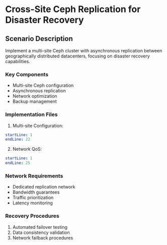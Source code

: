 # Cross-Site Ceph Replication for Disaster Recovery

## Scenario Description
Implement a multi-site Ceph cluster with asynchronous replication between geographically distributed datacenters, focusing on disaster recovery capabilities.

### Key Components
- Multi-site Ceph configuration
- Asynchronous replication
- Network optimization
- Backup management

### Implementation Files
1. Multi-site Configuration:
```yaml:examples/storage/ceph-multisite.yaml
startLine: 1
endLine: 22
```

2. Network QoS:
```yaml:examples/ceph/disaster-recovery/network-qos.yaml
startLine: 1
endLine: 25
```

### Network Requirements
- Dedicated replication network
- Bandwidth guarantees
- Traffic prioritization
- Latency monitoring

### Recovery Procedures
1. Automated failover testing
2. Data consistency validation
3. Network failback procedures
